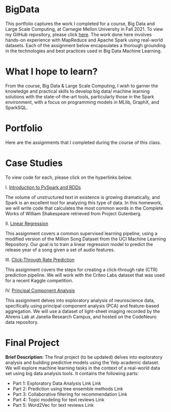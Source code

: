 # BigData

This portfolio captures the work I completed for a course, Big Data and Large Scale Computing, at Carnegie Mellon University in Fall 2021. To view my GitHub repository, please click [here](https://github.com/mhmirza/BigData). The work done here involves hands-on experience with MapReduce and Apache Spark using real-world datasets. Each of the assignment below encapsulates a thorough grounding in the technologies and best practices used in Big Data Machine Learning.

# What I hope to learn?

From the course, Big Data & Large Scale Computing, I wish to garner the knowledge and practical skills to develop big data/ machine learning solutions with the state-of-the-art tools, particularly those in the Spark environment, with a focus on programming models in MLlib, GraphX, and SparkSQL.

# Portfolio

Here are the assignments that I completed during the course of this class.

# Case Studies

To view code for each, please click on the hyperlinks below.

I. [Introduction to PySpark and RDDs](https://github.com/mhmirza/BigData/blob/main/Assignment%201%20-%20Pyspark%20RDDs.ipynb)

The volume of unstructured text in existence is growing dramatically, and Spark is an excellent tool for analyzing this type of data. In this homework, we will write code that calculates the most common words in the Complete Works of William Shakespeare retrieved from Project Gutenberg.

II. [Linear Regression](https://github.com/mhmirza/BigData/blob/main/Assignment%202%20-%20Linear%20Regression.ipynb)

This assignment covers a common supervised learning pipeline, using a modified version of the Million Song Dataset from the UCI Machine Learning Repository. Our goal is to train a linear regression model to predict the release year of a song given a set of audio features.

III. [Click-Through Rate Prediction](https://github.com/mhmirza/BigData/blob/main/Assignment%203%20-%20CTR.ipynb)

This assignment covers the steps for creating a click-through rate (CTR) prediction pipeline. We will work with the Criteo Labs dataset that was used for a recent Kaggle competition.

IV. [Principal Component Analysis](https://github.com/mhmirza/BigData/blob/main/Assignment%204%20-%20PCA.ipynb)

This assignment delves into exploratory analysis of neuroscience data, specifically using principal component analysis (PCA) and feature-based aggregation. We will use a dataset of light-sheet imaging recorded by the Ahrens Lab at Janelia Research Campus, and hosted on the CodeNeuro data repository.

# Final Project

**Brief Description:** The final project (to be updated) delves into exploratory analysis and building predictive models using the Yelp academic dataset. We will explore machine learning tasks in the context of a real-world data set using big data analysis tools. It contains the following parts:

* Part 1: Exploratory Data Analysis Link Link
* Part 2: Prediction using tree ensemble methods Link
* Part 3: Collaborative filtering for recommendation Link
* Part 4: Topic modeling for text reviews Link
* Part 5: Word2Vec for text reviews Link
